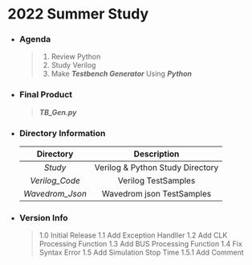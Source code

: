 # 2022 Summer Study  
+ ### Agenda
    >1. Review Python
    >2. Study Verilog
    >3. Make __*Testbench Generator*__ Using __*Python*__
+ ### Final Product
    >__*TB_Gen.py*__
+ ### Directory Information

    |Directory|Description|  
    |:---:|:--------:|  
    |*Study*|Verilog & Python Study Directory |  
    |*Verilog_Code*| Verilog TestSamples |
    |*Wavedrom_Json*| Wavedrom json TestSamples |
+ ### Version Info
    > 1.0    Initial Release
    > 1.1    Add Exception Handller
    > 1.2    Add CLK Processing Function
    > 1.3    Add BUS Processing Function
    > 1.4    Fix Syntax Error
    > 1.5    Add Simulation Stop Time
    > 1.5.1  Add Comment